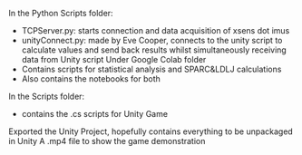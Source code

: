 In the Python Scripts folder:
- TCPServer.py: starts connection and data acquisition of xsens dot imus
- unityConnect.py: made by Eve Cooper, connects to the unity script to calculate values and send back results whilst simultaneously receiving data from Unity script
Under Google Colab folder
- Contains scripts for statistical analysis and SPARC&LDLJ calculations
- Also contains the notebooks for both

In the Scripts folder:
- contains the .cs scripts for Unity Game

Exported the Unity Project, hopefully contains everything to be unpackaged in Unity
A .mp4 file to show the game demonstration
